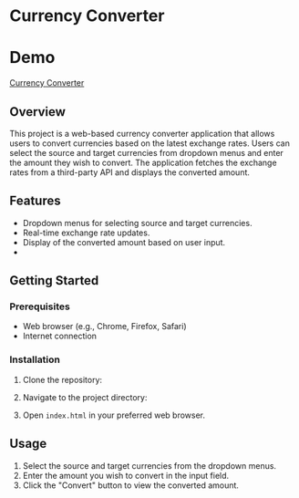# Currency Converter

# Demo

[Currency Converter](https://currency-converter-5jn004wcd-deekshithamunigalas-projects.vercel.app/)

## Overview

This project is a web-based currency converter application that allows users to convert currencies based on the latest exchange rates. Users can select the source and target currencies from dropdown menus and enter the amount they wish to convert. The application fetches the exchange rates from a third-party API and displays the converted amount.

## Features

- Dropdown menus for selecting source and target currencies.
- Real-time exchange rate updates.
- Display of the converted amount based on user input.
- 

## Getting Started

### Prerequisites

- Web browser (e.g., Chrome, Firefox, Safari)
- Internet connection

### Installation

1. Clone the repository:

2. Navigate to the project directory:

3. Open `index.html` in your preferred web browser.

## Usage

1. Select the source and target currencies from the dropdown menus.
2. Enter the amount you wish to convert in the input field.
3. Click the "Convert" button to view the converted amount.
